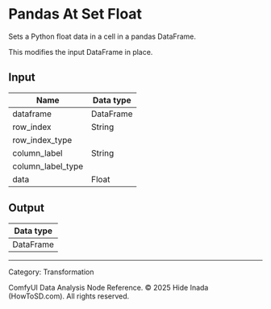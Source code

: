 # Pandas At Set Float
Sets a Python float data in a cell in a pandas DataFrame.

This modifies the input DataFrame in place.

## Input
| Name | Data type |
|---|---|
| dataframe | DataFrame |
| row_index | String |
| row_index_type |  |
| column_label | String |
| column_label_type |  |
| data | Float |

## Output
| Data type |
|---|
| DataFrame |

<HR>
Category: Transformation

ComfyUI Data Analysis Node Reference. © 2025 Hide Inada (HowToSD.com). All rights reserved.

